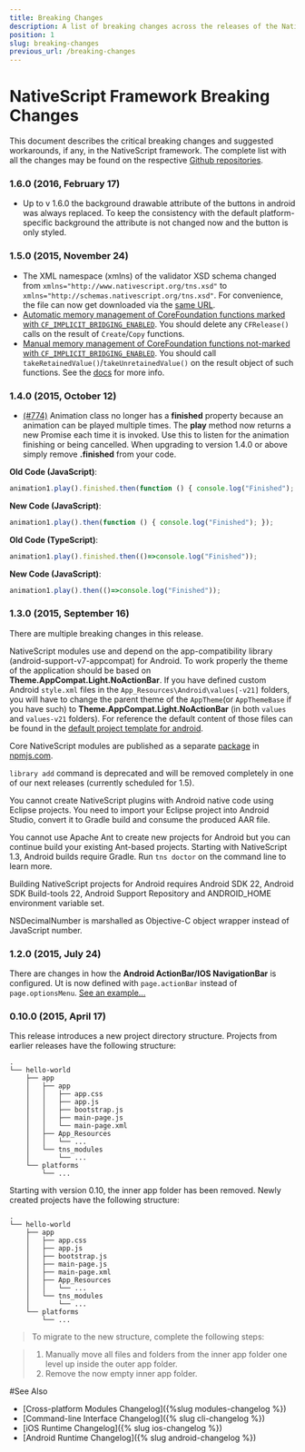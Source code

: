 ```yaml
---
title: Breaking Changes
description: A list of breaking changes across the releases of the NativeScript framework and its tools.
position: 1
slug: breaking-changes
previous_url: /breaking-changes
---
```


# NativeScript Framework Breaking Changes

This document describes the critical breaking changes and suggested workarounds, if any, in the NativeScript framework. The complete list with all the changes may be found on the respective [Github repositories](#see-also).

### 1.6.0 (2016, February 17)
- Up to v 1.6.0 the background drawable attribute of the buttons in android was always replaced. To keep the consistency with the default platform-specific background the attribute is not changed now and the button is only styled.

### 1.5.0 (2015, November 24)
- The XML namespace (xmlns) of the validator XSD schema changed from
    `xmlns="http://www.nativescript.org/tns.xsd"` to
    `xmlns="http://schemas.nativescript.org/tns.xsd"`.
    For convenience, the file can now get downloaded via the [same URL](http://schemas.nativescript.org/tns.xsd).
- [Automatic memory management of CoreFoundation functions marked with `CF_IMPLICIT_BRIDGING_ENABLED`](https://github.com/NativeScript/ios-runtime/pull/351). You should delete any `CFRelease()` calls on the result of `Create`/`Copy` functions.
- [Manual memory management of CoreFoundation functions not-marked with `CF_IMPLICIT_BRIDGING_ENABLED`](https://github.com/NativeScript/ios-runtime/pull/386). You should call `takeRetainedValue()`/`takeUnretainedValue()` on the result object of such functions. See the [docs]({{site.baseurl}}/runtimes/ios/marshalling/Marshalling-Overview#corefoundation-objects) for more info.

### 1.4.0 (2015, October 12)
-  [(#774)](https://github.com/NativeScript/NativeScript/issues/774) Animation class no longer has a **finished** property because an animation can be played multiple times. The **play** method now returns a new Promise each time it is invoked. Use this to listen for the animation finishing or being cancelled. When upgrading to version 1.4.0 or above simply remove **.finished** from your code.

**Old Code (JavaScript)**:
```JavaScript
animation1.play().finished.then(function () { console.log("Finished"); });
```
**New Code (JavaScript)**:
```JavaScript
animation1.play().then(function () { console.log("Finished"); });
```
**Old Code (TypeScript)**:
```JavaScript
animation1.play().finished.then(()=>console.log("Finished"));
```
**New Code (JavaScript)**:
```JavaScript
animation1.play().then(()=>console.log("Finished"));
```

### 1.3.0 (2015, September 16)

There are multiple breaking changes in this release.

NativeScript modules use and depend on the app-compatibility library (android-support-v7-appcompat) for Android. To work properly the theme of the application should be based on **Theme.AppCompat.Light.NoActionBar**. If you have defined custom Android `style.xml` files in the `App_Resources\Android\values[-v21]` folders, you will have to change the parent theme of the `AppTheme`(or `AppThemeBase` if you have such) to **Theme.AppCompat.Light.NoActionBar** (in both `values` and `values-v21` folders). For reference the default content of those files can be found in the [default project template for android](https://github.com/NativeScript/android-runtime/tree/master/build/project-template-gradle/src/main/res).

Core NativeScript modules are published as a separate [package](https://www.npmjs.com/package/tns-core-modules) in [npmjs.com](https://www.npmjs.com).

`library add` command is deprecated and will be removed completely in one of our next releases (currently scheduled for 1.5).

You cannot create NativeScript plugins with Android native code using Eclipse projects. You need to import your Eclipse project into Android Studio, convert it to Gradle build and consume the produced AAR file.

You cannot use Apache Ant to create new projects for Android but you can continue build your existing Ant-based projects. Starting with NativeScript 1.3, Android builds require Gradle. Run `tns doctor` on the command line to learn more.

Building NativeScript projects for Android requires Android SDK 22, Android SDK Build-tools 22, Android Support Repository and ANDROID_HOME environment variable set.

NSDecimalNumber is marshalled as Objective-C object wrapper instead of JavaScript number.

### 1.2.0 (2015, July 24)

There are changes in how the **Android ActionBar/IOS NavigationBar** is configured. Ut is now defined with `page.actionBar` instead of `page.optionsMenu`. [See an example...](http://docs.nativescript.org/ApiReference/ui/action-bar/HOW-TO.md) 

### 0.10.0 (2015, April 17)

This release introduces a new project directory structure. Projects from earlier releases have the following structure:

```
.
└── hello-world
    ├── app
    │   ├── app
    │   │   ├── app.css
    │   │   ├── app.js
    │   │   ├── bootstrap.js
    │   │   ├── main-page.js
    │   │   └── main-page.xml
    │   ├── App_Resources
    │   │   └── ...
    │   └── tns_modules
    │       └── ...
    └── platforms
        └── ...
```
Starting with version 0.10, the inner app folder has been removed. Newly created projects have the following structure:

```
.
└── hello-world
    ├── app
    │   ├── app.css
    │   ├── app.js
    │   ├── bootstrap.js
    │   ├── main-page.js
    │   ├── main-page.xml
    │   ├── App_Resources
    │   │   └── ...
    │   └── tns_modules
    │       └── ...
    └── platforms
        └── ...
```

>To migrate to the new structure, complete the following steps:

>1. Manually move all files and folders from the inner app folder one level up inside the outer app folder.
>2. Remove the now empty inner app folder.

#See Also

* [Cross-platform Modules Changelog]({%slug modules-changelog %})
* [Command-line Interface Changelog]({% slug cli-changelog %})
* [iOS Runtime Changelog]({% slug ios-changelog %})
* [Android Runtime Changelog]({% slug android-changelog %})
